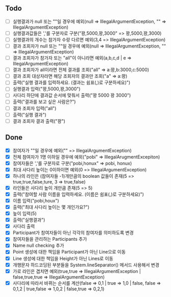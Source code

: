 ## Todo
- [ ] 실행결과가 null 또는 ""일 경우에 예외(null => IllegalArgumentException, "" => IllegalArgumentException)
- [ ] 실행결과값들은 ','를 구분자로 구분("꽝,5000,꽝,3000" => 꽝,5000,꽝,3000)
- [ ] 실행결과의 개수는 참가자 수랑 다르면 예외(3,4 => IllegalArgumentException)
- [ ] 결과 조회자가 null 또는 ""일 경우에 예외(null => IllegalArgumentException, "" => IllegalArgumentException)
- [ ] 결과 조회자가 참가자 또는 "all"이 아니라면 예외(a,b,c,d | e => IllegalArgumentException)
- [ ] 결과 조회자가 all이라면 전체 결과를 조회("all" => a:꽝,b:3000,c:5000)
- [ ] 결과 조회 대상자라면 해당 조회자의 결과만 조회("a" => a:꽝)
- [ ] 출력("실행 결과를 입력하세요. (결과는 쉼표(,)로 구분하세요)")
- [ ] 실행결과 입력("꽝,5000,꽝,3000")
- [ ] 사다리 하단에 결과값 순서에 맞춰서 출력("꽝 5000 꽝 3000")
- [ ] 출력("결과를 보고 싶은 사람은?")
- [ ] 결과 조회자 입력("all")
- [ ] 출력("실행 결과")
- [ ] 결과 조회자 결과 출력("꽝")

## Done
- [X] 참여자가 ""일 경우에 예외("" => IllegalArgumentException) 
- [X] 전체 참여자가 1명 이하일 경우에 예외("pobi" => IllegalArugmentExcepiton)
- [X] 참여자들은 ','를 구분자로 구분("pobi,honux" => pobi, honux)
- [X] 최대 사다리 높이는 0이하이면 예외(0 => IllegalArgumentException)
- [X] 하나의 라인은 (참여자들 -1)개만큼의 boolean 값들이 존재(5 => true,true,false,ture, 3 => true,false)
- [X] 라인들은 사다리 높이 개만큼 존재(5 => 5)
- [X] 출력("참여할 사람 이름을 입력하세요. (이름은 쉼표(,)로 구분하세요)")
- [X] 이름 입력("pobi,houx")
- [X] 출력("최대 사다리 높이는 몇 개인가요?")
- [X] 높이 입력(5)
- [X] 출력("실행결과")
- [X] 사다리 출력
- [X] Participant가 참여자들이 아닌 각각의 참여자를 의미하도록 변경
- [X] 참여자들을 관리하는 Participants 추가
- [X] Name null checking 추가
- [X] Point 생성에 대한 책임을 Participant가 아닌 Line으로 이동
- [X] Line 생성에 대한 책임을 Height가 아닌 Lines로 이동
- [X] 개행문자 하드코딩된 부분들을 System.lineSeparator() 메서드 사용해서 변경
- [X] 가로 라인은 겹치면 예외(true,true => IllegalArgumentException | false,true,true => IllegalArgumentException)
- [X] 사다리에 따라서 바뀌는 순서를 계산(false => 0,1 | true => 1,0 | false, false => 0,1,2 | true,false => 1,0,2 | false,true => 0,2,1)
